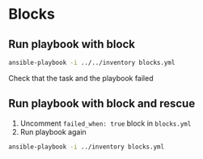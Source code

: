 # Blocks

## Run playbook with block

```bash
ansible-playbook -i ../../inventory blocks.yml
```

Check that the task and the playbook failed

## Run playbook with block and rescue

1. Uncomment `failed_when: true` block in `blocks.yml`
2. Run playbook again

```bash
ansible-playbook -i ../inventory blocks.yml
```
